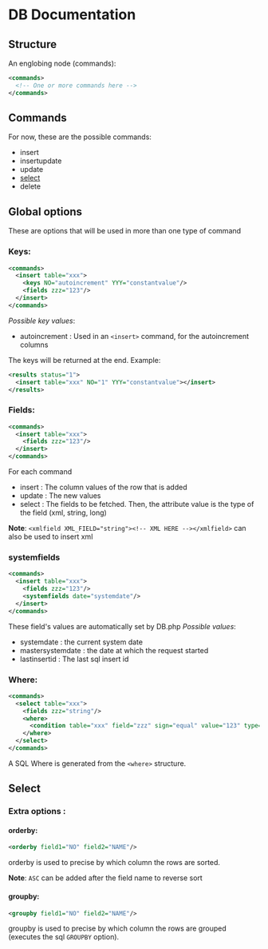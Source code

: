 # DB Documentation

## Structure
An englobing node (commands):
```xml
<commands>
  <!-- One or more commands here -->
</commands>
```

## Commands
For now, these are the possible commands:
* insert
* insertupdate
* update
* [select](#select)
* delete

## Global options
These are options that will be used in more than one type of command

### Keys:
```xml
<commands>
  <insert table="xxx">
    <keys NO="autoincrement" YYY="constantvalue"/>
    <fields zzz="123"/>
  </insert>
</commands>
```

_Possible key values_:
* autoincrement : Used in an `<insert>` command, for the autoincrement columns

The keys will be returned at the end. Example:
```xml
<results status="1">
  <insert table="xxx" NO="1" YYY="constantvalue"></insert>
</results>
```

### Fields:
```xml
<commands>
  <insert table="xxx">
    <fields zzz="123"/>
  </insert>
</commands>
```
For each command
* insert : The column values of the row that is added
* update : The new values
* select : The fields to be fetched. Then, the attribute value is the type of the field (xml, string, long)

**Note**: `<xmlfield XML_FIELD="string"><!-- XML HERE --></xmlfield>` can also be used to insert xml

### systemfields
```xml
<commands>
  <insert table="xxx">
    <fields zzz="123"/>
    <systemfields date="systemdate"/>
  </insert>
</commands>
```
These field's values are automatically set by DB.php
_Possible values_:
* systemdate : the current system date
* mastersystemdate : the date at which the request started
* lastinsertid : The last sql insert id

### Where:
```xml
<commands>
  <select table="xxx">
    <fields zzz="string"/>
    <where>
      <condition table="xxx" field="zzz" sign="equal" value="123" type="string"/>
    </where>
  </select>
</commands>
```
A SQL Where is generated from the `<where>` structure.

## Select
### Extra options :

#### orderby:
```xml
<orderby field1="NO" field2="NAME"/>
```
orderby is used to precise by which column the rows are sorted.

**Note**: `ASC` can be added after the field name to reverse sort 

#### groupby:
```xml
<groupby field1="NO" field2="NAME"/>
```
groupby is used to precise by which column the rows are grouped (executes the sql `GROUPBY` option).
